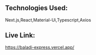 ## Technologies Used:

Next.js,React,Material-Ui,Typescript,Axios

## Live Link:

https://baladi-express.vercel.app/
